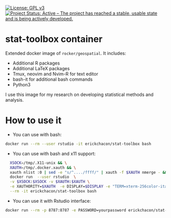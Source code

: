 [![License: GPL v3](https://img.shields.io/badge/License-GPLv3-blue.svg)](https://www.gnu.org/licenses/gpl-3.0)
[![Project Status: Active – The project has reached a stable, usable state and is being actively developed.](https://www.repostatus.org/badges/latest/active.svg)](https://www.repostatus.org/#active)

# stat-toolbox container

Extended docker image of `rocker/geospatial`. It includes:

- Additional R packages
- Additional LaTeX packages
- Tmux, neovim and Nvim-R for text editor
- bash-it for additional bash commands
- Python3

I use this image for my research on developing statistical methods and analysis.

# How to use it

- You can use with bash:
```bash
docker run --rm --user rstudio -it erickchacon/stat-toolbox bash
```
- You can use with bash and x11 support:
```bash
  XSOCK=/tmp/.X11-unix && \
  XAUTH=/tmp/.docker.xauth && \
  xauth nlist :0 | sed -e "s/^..../ffff/" | xauth -f $XAUTH nmerge - && \
  docker run  --user rstudio  \
  -v $XSOCK:$XSOCK -v $XAUTH:$XAUTH \
  -e XAUTHORITY=$XAUTH  -e DISPLAY=$DISPLAY -e "TERM=xterm-256color-italic" \
  --rm -it erickchacon/stat-toolbox bash
```

- You can use it with Rstudio interface:
```bash
docker run --rm -p 8787:8787 -e PASSWORD=yourpassword erickchacon/stat-toolbox
```
